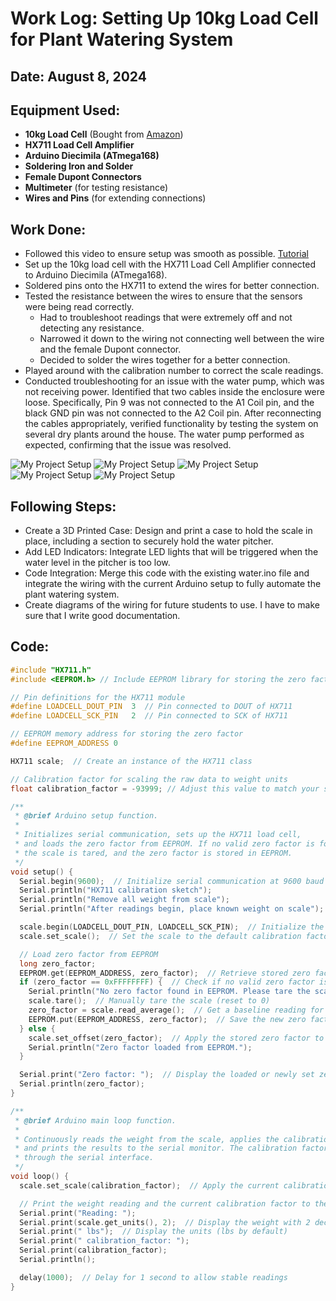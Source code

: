 # Work Log: Setting Up 10kg Load Cell for Plant Watering System

## Date: August 8, 2024

## Equipment Used:

- **10kg Load Cell** (Bought from [Amazon](https://www.amazon.com/Geekstory-Converter-Breakout-Electronic-Raspberry/dp/B0D293F1CW/ref=sr_1_7?dib=eyJ2IjoiMSJ9.xMiUE1Rd8vlV0k9aypBFjV0GjQhqL6JNI2v42oVwuet-1SapgyaG0Ef3RWRygIStQCt_bIhpVcTHpBoPH0DNbPaR2Y2-bmRhOVF4Vnhilp8JpKV1sFkPxoPwpWWAj88V8Ker2IQxpb8-drf2bHJtTRU-sXQ_BM2O497v_wNUOomct8WWPUE9hhTYcyJaMubC4KmDUvVb3yeOENCgeYvW1B1qr24kHXeMh5SN23i2vHwXeh4Od3QNuKjDnYp_MtRFLR5DTMuB0L7VvJ_cyHqHHeWTVAaYN0JiFdGP3qdo2Nc.IqNRgbxsf4vnhM7I2L9D1Rx57QExCoqX8B64RomgJcc&dib_tag=se&keywords=arduino+scale&qid=1722549473&sr=8-7))
- **HX711 Load Cell Amplifier**
- **Arduino Diecimila (ATmega168)**
- **Soldering Iron and Solder**
- **Female Dupont Connectors**
- **Multimeter** (for testing resistance)
- **Wires and Pins** (for extending connections)

## Work Done:

- Followed this video to ensure setup was smooth as possible. [Tutorial](https://www.youtube.com/watch?v=sxzoAGf1kOo&t=356s)
- Set up the 10kg load cell with the HX711 Load Cell Amplifier connected to Arduino Diecimila (ATmega168).
- Soldered pins onto the HX711 to extend the wires for better connection.
- Tested the resistance between the wires to ensure that the sensors were being read correctly.
  - Had to troubleshoot readings that were extremely off and not detecting any resistance.
  - Narrowed it down to the wiring not connecting well between the wire and the female Dupont connector.
  - Decided to solder the wires together for a better connection.
- Played around with the calibration number to correct the scale readings.
- Conducted troubleshooting for an issue with the water pump, which was not receiving power. Identified that two cables inside the enclosure were loose. Specifically, Pin 9 was not connected to the A1 Coil pin, and the black GND pin was not connected to the A2 Coil pin. After reconnecting the cables appropriately, verified functionality by testing the system on several dry plants around the house. The water pump performed as expected, confirming that the issue was resolved.

![My Project Setup](images/assembled_load_cell.jpeg)
![My Project Setup](images/soldered_wires.jpeg)
![My Project Setup](images/scaled_with_water.jpg)
![My Project Setup](images/Calibrated_Readings.jpg)
![My Project Setup](images/load_cell_scale.jpeg)

## Following Steps:

- Create a 3D Printed Case: Design and print a case to hold the scale in place, including a section to securely hold the water pitcher.
- Add LED Indicators: Integrate LED lights that will be triggered when the water level in the pitcher is too low.
- Code Integration: Merge this code with the existing water.ino file and integrate the wiring with the current Arduino setup to fully automate the plant watering system.
- Create diagrams of the wiring for future students to use. I have to make sure that I write good documentation.

## Code:

```cpp
#include "HX711.h"
#include <EEPROM.h> // Include EEPROM library for storing the zero factor

// Pin definitions for the HX711 module
#define LOADCELL_DOUT_PIN  3  // Pin connected to DOUT of HX711
#define LOADCELL_SCK_PIN   2  // Pin connected to SCK of HX711

// EEPROM memory address for storing the zero factor
#define EEPROM_ADDRESS 0

HX711 scale;  // Create an instance of the HX711 class

// Calibration factor for scaling the raw data to weight units
float calibration_factor = -93999; // Adjust this value to match your scale setup

/**
 * @brief Arduino setup function.
 *
 * Initializes serial communication, sets up the HX711 load cell,
 * and loads the zero factor from EEPROM. If no valid zero factor is found,
 * the scale is tared, and the zero factor is stored in EEPROM.
 */
void setup() {
  Serial.begin(9600);  // Initialize serial communication at 9600 baud rate
  Serial.println("HX711 calibration sketch");
  Serial.println("Remove all weight from scale");
  Serial.println("After readings begin, place known weight on scale");

  scale.begin(LOADCELL_DOUT_PIN, LOADCELL_SCK_PIN);  // Initialize the HX711 module
  scale.set_scale();  // Set the scale to the default calibration factor

  // Load zero factor from EEPROM
  long zero_factor;
  EEPROM.get(EEPROM_ADDRESS, zero_factor);  // Retrieve stored zero factor from EEPROM
  if (zero_factor == 0xFFFFFFFF) {  // Check if no valid zero factor is found in EEPROM
    Serial.println("No zero factor found in EEPROM. Please tare the scale manually.");
    scale.tare();  // Manually tare the scale (reset to 0)
    zero_factor = scale.read_average();  // Get a baseline reading for the zero factor
    EEPROM.put(EEPROM_ADDRESS, zero_factor);  // Save the new zero factor to EEPROM
  } else {
    scale.set_offset(zero_factor);  // Apply the stored zero factor to the scale
    Serial.println("Zero factor loaded from EEPROM.");
  }

  Serial.print("Zero factor: ");  // Display the loaded or newly set zero factor
  Serial.println(zero_factor);
}

/**
 * @brief Arduino main loop function.
 *
 * Continuously reads the weight from the scale, applies the calibration factor,
 * and prints the results to the serial monitor. The calibration factor can be adjusted
 * through the serial interface.
 */
void loop() {
  scale.set_scale(calibration_factor);  // Apply the current calibration factor

  // Print the weight reading and the current calibration factor to the serial monitor
  Serial.print("Reading: ");
  Serial.print(scale.get_units(), 2);  // Display the weight with 2 decimal places
  Serial.print(" lbs");  // Display the units (lbs by default)
  Serial.print(" calibration_factor: ");
  Serial.print(calibration_factor);
  Serial.println();

  delay(1000);  // Delay for 1 second to allow stable readings
}
```
